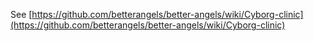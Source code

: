 See [https://github.com/betterangels/better-angels/wiki/Cyborg-clinic](https://github.com/betterangels/better-angels/wiki/Cyborg-clinic)